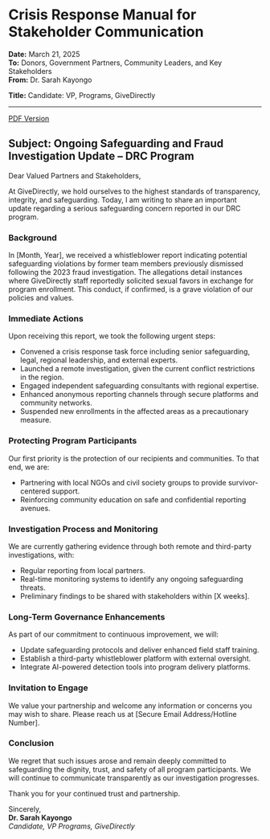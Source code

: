 
# Crisis Response Manual for Stakeholder Communication

**Date:** March 21, 2025  
**To:** Donors, Government Partners, Community Leaders, and Key Stakeholders  
**From:** Dr. Sarah Kayongo  

**Title:** Candidate: VP, Programs, GiveDirectly  

---

[PDF Version](Crisis-Response.pdf)

## Subject: Ongoing Safeguarding and Fraud Investigation Update – DRC Program

Dear Valued Partners and Stakeholders,

At GiveDirectly, we hold ourselves to the highest standards of transparency, integrity, and safeguarding. Today, I am writing to share an important update regarding a serious safeguarding concern reported in our DRC program.

### Background

In [Month, Year], we received a whistleblower report indicating potential safeguarding violations by former team members previously dismissed following the 2023 fraud investigation. The allegations detail instances where GiveDirectly staff reportedly solicited sexual favors in exchange for program enrollment. This conduct, if confirmed, is a grave violation of our policies and values.

### Immediate Actions

Upon receiving this report, we took the following urgent steps:

- Convened a crisis response task force including senior safeguarding, legal, regional leadership, and external experts.
- Launched a remote investigation, given the current conflict restrictions in the region.
- Engaged independent safeguarding consultants with regional expertise.
- Enhanced anonymous reporting channels through secure platforms and community networks.
- Suspended new enrollments in the affected areas as a precautionary measure.

### Protecting Program Participants

Our first priority is the protection of our recipients and communities. To that end, we are:

- Partnering with local NGOs and civil society groups to provide survivor-centered support.
- Reinforcing community education on safe and confidential reporting avenues.

### Investigation Process and Monitoring

We are currently gathering evidence through both remote and third-party investigations, with:

- Regular reporting from local partners.
- Real-time monitoring systems to identify any ongoing safeguarding threats.
- Preliminary findings to be shared with stakeholders within [X weeks].

### Long-Term Governance Enhancements

As part of our commitment to continuous improvement, we will:

- Update safeguarding protocols and deliver enhanced field staff training.
- Establish a third-party whistleblower platform with external oversight.
- Integrate AI-powered detection tools into program delivery platforms.

### Invitation to Engage

We value your partnership and welcome any information or concerns you may wish to share. Please reach us at [Secure Email Address/Hotline Number].

### Conclusion

We regret that such issues arose and remain deeply committed to safeguarding the dignity, trust, and safety of all program participants. We will continue to communicate transparently as our investigation progresses.

Thank you for your continued trust and partnership.

Sincerely,  
**Dr. Sarah Kayongo**  
*Candidate, VP Programs, GiveDirectly*
